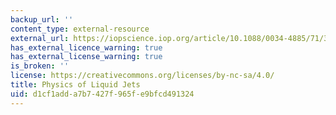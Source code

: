 ```yaml
---
backup_url: ''
content_type: external-resource
external_url: https://iopscience.iop.org/article/10.1088/0034-4885/71/3/036601/pdf
has_external_licence_warning: true
has_external_license_warning: true
is_broken: ''
license: https://creativecommons.org/licenses/by-nc-sa/4.0/
title: Physics of Liquid Jets
uid: d1cf1add-a7b7-427f-965f-e9bfcd491324
---
```

